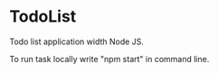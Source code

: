# TodoList

Todo list application width Node JS.

To run task locally write "npm start" in command line.
